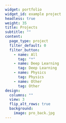 ```yaml
---
widget: portfolio
widget_id: example project
headless: true
weight: 35
title: Projects
subtitle: ""
content:
  page_type: project
  filter_default: 0
  filter_button:
    - name: All
      tag: "*"
    - name: Deep Learning
      tag: Deep Learning
    - name: Physics
      tag: Physics
    - name: Other
      tag: Other
design:
  columns: ""
  view: 3
  flip_alt_rows: true
  background:
    image: pro_back.jpg
---
```

